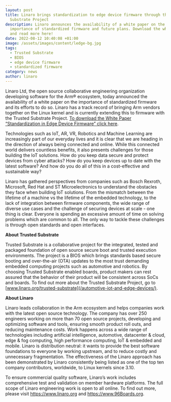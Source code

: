 ```yaml
---
layout: post
title: Linaro brings standardization to edge device firmware through the Trusted
  Substrate Project
description: Linaro announces the availability of a white paper on the
  importance of standardized firmware and future plans. Download the whitepaper
  and read more here!
date: 2022-08-12 10:40:08 +01:00
image: /assets/images/content/ledge-bg.jpg
tags:
  - Trusted Substrate
  - BIOS
  - edge device firmware
  - standardized firmware
category: news
author: linaro
---
```


Linaro Ltd, the open source collaborative engineering organization developing software for the Arm® ecosystem, today announced the availability of a white paper on the importance of standardized firmware and its efforts to do so. Linaro has a track record of bringing Arm vendors together on the Linux kernel and is currently extending this to firmware with the Trusted Substrate Project. [To download the White Paper “Standardization in Edge Device Firmware” click here](https://static.linaro.org/assets/TrustedSubstrateWhitePaper_v2.pdf).

Technologies such as IoT, AR, VR, Robotics and Machine Learning are increasingly part of our everyday lives and it is clear that we are heading in the direction of always being connected and online. While this connected world delivers countless benefits, it also presents challenges for those building the IoT solutions. How do you keep data secure and protect devices from cyber attacks? How do you keep devices up to date with the latest software? And how do you do all of this in a cost-effective and sustainable way?

Linaro has gathered perspectives from companies such as Bosch Rexroth, Microsoft, Red Hat and ST Microelectronics to understand the obstacles they face when building IoT solutions. From the mismatch between the lifetime of a machine vs the lifetime of the embedded technology, to the lack of integration between firmware components, the wide range of diverse use cases and the challenge of securing devices at scale - one thing is clear. Everyone is spending an excessive amount of time on solving problems which are common to all. The only way to tackle these challenges is through open standards and open interfaces.

**About Trusted Substrate**

Trusted Substrate is a collaborative project for the integrated, tested and packaged foundation of open source secure boot and trusted execution environments. The project is a BIOS which brings standards based secure booting and over-the-air (OTA) updates to the most trust demanding embedded computing projects such as automotive and robotics. By choosing Trusted Substrate enabled boards, product makers can rest assured that the behavior of their product will be consistent across SoCs and boards. To find out more about the Trusted Substrate Project, go to [www.linaro.org/trusted-substrate](/automotive-iot-and-edge-devices/).

**About Linaro**

Linaro leads collaboration in the Arm ecosystem and helps companies work with the latest open source technology. The company has over 250 engineers working on more than 70 open source projects, developing and optimizing software and tools, ensuring smooth product roll outs, and reducing maintenance costs. Work happens across a wide range of technologies including artificial intelligence, automotive, datacenter & cloud, edge & fog computing, high performance computing, IoT & embedded and mobile. Linaro is distribution neutral: it wants to provide the best software foundations to everyone by working upstream, and to reduce costly and unnecessary fragmentation. The effectiveness of the Linaro approach has been demonstrated by Linaro consistently being listed as one of the top ten company contributors, worldwide, to Linux kernels since 3.10.

To ensure commercial quality software, Linaro’s work includes comprehensive test and validation on member hardware platforms. The full scope of Linaro engineering work is open to all online. To find out more, please visit <https://www.linaro.org> and <https://www.96Boards.org>.
